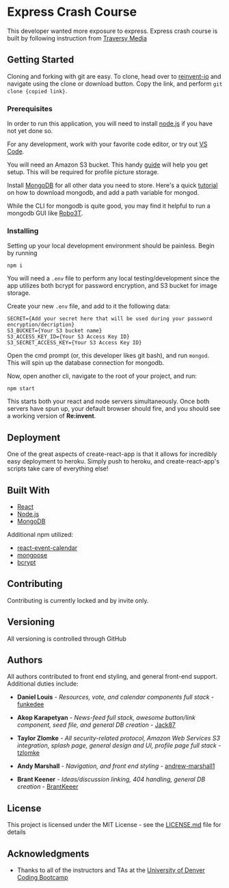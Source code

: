 # Express Crash Course

This developer wanted more exposure to express.
Express crash course is built by following instruction from [Traversy Media](https://www.youtube.com/user/TechGuyWeb)

## Getting Started

Cloning and forking with git are easy. To clone, head over to [reinvent-io](https://github.com/tzlomke/reinvent) and navigate using the clone or download button. Copy the link, and perform 
`git clone {copied link}`.

### Prerequisites

In order to run this application, you will need to install [node.js](https://nodejs.org/en/) if you have not yet done so.

For any development, work with your favorite code editor, or try out [VS Code](https://code.visualstudio.com/download).

You will need an Amazon S3 bucket. This handy [guide](https://docs.aws.amazon.com/quickstarts/latest/s3backup/step-1-create-bucket.html) will help you get setup. This will be required for profile picture storage.

Install [MongoDB](https://www.mongodb.com/download-center/community) for all other data you need to store. Here's a quick [tutorial](https://code.msdn.microsoft.com/Mongo-Database-setup-on-6963f46f) on how to download mongodb, and add a path variable for mongod.

While the CLI for mongodb is quite good, you may find it helpful to run a mongodb GUI like [Robo3T](https://robomongo.org/).

### Installing

Setting up your local development environment should be painless. Begin by running

`npm i`

You will need a `.env` file to perform any local testing/development since the app utilizes both bcrypt for password encryption, and S3 bucket for image storage.

Create your new `.env` file, and add to it the following data:

```
SECRET={Add your secret here that will be used during your password encryption/decription}
S3_BUCKET={Your S3 bucket name}
S3_ACCESS_KEY_ID={Your S3 Access Key ID}
S3_SECRET_ACCESS_KEY={Your S3 Access Key ID}
```

Open the cmd prompt (or, this developer likes git bash), and run `mongod`. This will spin up the database connection for mongodb.

Now, open another cli, navigate to the root of your project, and run:

`npm start`

This starts both your react and node servers simultaneously. Once both servers have spun up, your default browser should fire, and you should see a working version of **Re:invent**.

## Deployment

One of the great aspects of create-react-app is that it allows for incredibly easy deployment to heroku. Simply push to heroku, and create-react-app's scripts take care of everything else!

## Built With

* [React](https://reactjs.org/)
* [Node.js](https://nodejs.org/en/)
* [MongoDB](https://www.mongodb.com/)

Additional npm utilized:
* [react-event-calendar](https://www.npmjs.com/package/react-event-calendar)
* [mongoose](https://mongoosejs.com/)
* [bcrypt](https://www.npmjs.com/package/bcrypt)

## Contributing

Contributing is currently locked and by invite only.

## Versioning

All versioning is controlled through GitHub

## Authors

All authors contributed to front end styling, and general front-end support. Additional duties include:

* **Daniel Louis** - *Resources, vote, and calendar components full stack* - [funkedee](https://github.com/funkedee)

* **Akop Karapetyan** - *News-feed full stack, awesome button/link component, seed file, and general DB creation* - [Jack87](https://github.com/Jack87)

* **Taylor Zlomke** - *All security-related protocol, Amazon Web Services S3 integration, splash page, general design and UI, profile page full stack* - [tzlomke](https://github.com/tzlomke)

* **Andy Marshall** - *Navigation, and front end styling* - [andrew-marshall1](https://github.com/andrew-marshall1)

* **Brant Keener** - *Ideas/discussion linking, 404 handling, general DB creation* - [BrantKeeer](https://github.com/BrantKeener)

## License

This project is licensed under the MIT License - see the [LICENSE.md](LICENSE.md) file for details

## Acknowledgments

* Thanks to all of the instructors and TAs at the [University of Denver Coding Bootcamp](https://bootcamp.du.edu/coding/)